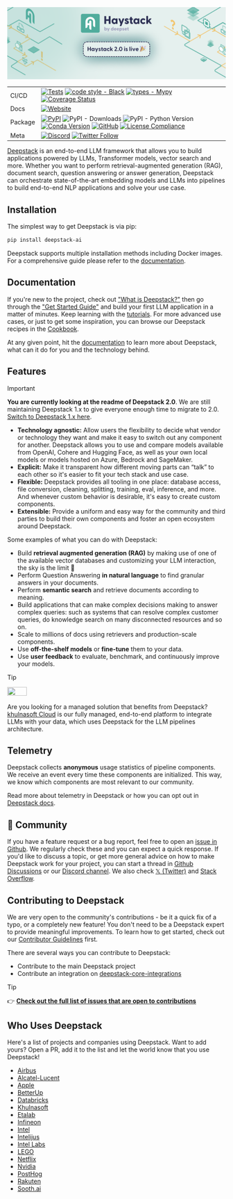<div align="center">
  <a href="https://deepstack.khulnasoft.com/"><img src="https://github.com/khulnasoft/deepstack/blob/main/docs/img/banner_20.png" alt="Green logo of a stylized white 'H' with the text 'Deepstack, by khulnasoft. Deepstack 2.0 is live 🎉' Abstract green and yellow diagrams in the background."></a>

|         |                                                                                                                                                                                                                                                                                                                                                                                                                                                                                                                                                                                                                                                                                                                                      |
| ------- | ------------------------------------------------------------------------------------------------------------------------------------------------------------------------------------------------------------------------------------------------------------------------------------------------------------------------------------------------------------------------------------------------------------------------------------------------------------------------------------------------------------------------------------------------------------------------------------------------------------------------------------------------------------------------------------------------------------------------------------ |
| CI/CD   | [![Tests](https://github.com/khulnasoft/deepstack/actions/workflows/tests.yml/badge.svg)](https://github.com/khulnasoft/deepstack/actions/workflows/tests.yml) [![code style - Black](https://img.shields.io/badge/code%20style-black-000000.svg)](https://github.com/psf/black) [![types - Mypy](https://img.shields.io/badge/types-Mypy-blue.svg)](https://github.com/python/mypy) [![Coverage Status](https://coveralls.io/repos/github/khulnasoft/deepstack/badge.svg)](https://coveralls.io/github/khulnasoft/deepstack)                                                                                                                                                                                    |
| Docs    | [![Website](https://img.shields.io/website?label=documentation&up_message=online&url=https%3A%2F%2Fdocs.deepstack.khulnasoft.com)](https://docs.deepstack.khulnasoft.com)                                                                                                                                                                                                                                                                                                                                                                                                                                                                                                                                                                      |
| Package | [![PyPI](https://img.shields.io/pypi/v/deepstack-ai)](https://pypi.org/project/deepstack-ai/) ![PyPI - Downloads](https://img.shields.io/pypi/dm/deepstack-ai?color=blue&logo=pypi&logoColor=gold) ![PyPI - Python Version](https://img.shields.io/pypi/pyversions/deepstack-ai?logo=python&logoColor=gold) [![Conda Version](https://img.shields.io/conda/vn/conda-forge/deepstack-ai.svg)](https://anaconda.org/conda-forge/deepstack-ai) [![GitHub](https://img.shields.io/github/license/khulnasoft/deepstack?color=blue)](LICENSE) [![License Compliance](https://github.com/khulnasoft/deepstack/actions/workflows/license_compliance.yml/badge.svg)](https://github.com/khulnasoft/deepstack/actions/workflows/license_compliance.yml) |
| Meta    | [![Discord](https://img.shields.io/discord/993534733298450452?logo=discord)](https://discord.gg/khulnasoft) [![Twitter Follow](https://img.shields.io/twitter/follow/khulnasoft)](https://twitter.com/khulnasoft)                                                                                                                                                                                                                                                                                                                                                                                                                                                                                                                    |
</div>

[Deepstack](https://deepstack.khulnasoft.com/) is an end-to-end LLM framework that allows you to build applications powered by
LLMs, Transformer models, vector search and more. Whether you want to perform retrieval-augmented generation (RAG),
document search, question answering or answer generation, Deepstack can orchestrate state-of-the-art embedding models
and LLMs into pipelines to build end-to-end NLP applications and solve your use case.

## Installation

The simplest way to get Deepstack is via pip:

```sh
pip install deepstack-ai
```

Deepstack supports multiple installation methods including Docker images. For a comprehensive guide please refer
to the [documentation](https://docs.deepstack.khulnasoft.com/v2.0/docs/installation).

## Documentation

If you're new to the project, check out ["What is Deepstack?"](https://deepstack.khulnasoft.com/overview/intro) then go
through the ["Get Started Guide"](https://deepstack.khulnasoft.com/overview/quick-start) and build your first LLM application
in a matter of minutes. Keep learning with the [tutorials](https://deepstack.khulnasoft.com/tutorials?v=2.0). For more advanced
use cases, or just to get some inspiration, you can browse our Deepstack recipes in the
[Cookbook](https://github.com/khulnasoft/deepstack-cookbook).

At any given point, hit the [documentation](https://docs.deepstack.khulnasoft.com/v2.0/docs/intro) to learn more about Deepstack, what can it do for you and the technology behind.

## Features

> [!IMPORTANT]
> **You are currently looking at the readme of Deepstack 2.0**. We are still maintaining Deepstack 1.x to give everyone
> enough time to migrate to 2.0. [Switch to Deepstack 1.x here](https://github.com/khulnasoft/deepstack/tree/v1.x).

- **Technology agnostic:** Allow users the flexibility to decide what vendor or technology they want and make it easy to switch out any component for another. Deepstack allows you to use and compare models available from OpenAI, Cohere and Hugging Face, as well as your own local models or models hosted on Azure, Bedrock and SageMaker.
- **Explicit:** Make it transparent how different moving parts can “talk” to each other so it's easier to fit your tech stack and use case.
- **Flexible:** Deepstack provides all tooling in one place: database access, file conversion, cleaning, splitting, training, eval, inference, and more. And whenever custom behavior is desirable, it's easy to create custom components.
- **Extensible:** Provide a uniform and easy way for the community and third parties to build their own components and foster an open ecosystem around Deepstack.

Some examples of what you can do with Deepstack:

-   Build **retrieval augmented generation (RAG)** by making use of one of the available vector databases and customizing your LLM interaction, the sky is the limit 🚀
-   Perform Question Answering **in natural language** to find granular answers in your documents.
-   Perform **semantic search** and retrieve documents according to meaning.
-   Build applications that can make complex decisions making to answer complex queries: such as systems that can resolve complex customer queries, do knowledge search on many disconnected resources and so on.
-   Scale to millions of docs using retrievers and production-scale components.
-   Use **off-the-shelf models** or **fine-tune** them to your data.
-   Use **user feedback** to evaluate, benchmark, and continuously improve your models.

> [!TIP]
><img src="https://github.com/khulnasoft/deepstack/raw/main/docs/img/khulnasoft-cloud-logo-lightblue.png"  width=30% height=30%>
>
> Are you looking for a managed solution that benefits from Deepstack? [khulnasoft Cloud](https://www.khulnasoft.com/khulnasoft-cloud?utm_campaign=developer-relations&utm_source=deepstack&utm_medium=readme) is our fully managed, end-to-end platform to integrate LLMs with your data, which uses Deepstack for the LLM pipelines architecture.

## Telemetry

Deepstack collects **anonymous** usage statistics of pipeline components. We receive an event every time these components are initialized. This way, we know which components are most relevant to our community.

Read more about telemetry in Deepstack or how you can opt out in [Deepstack docs](https://docs.deepstack.khulnasoft.com/v2.0/docs/telemetry).

## 🖖 Community

If you have a feature request or a bug report, feel free to open an [issue in Github](https://github.com/khulnasoft/deepstack/issues). We regularly check these and you can expect a quick response. If you'd like to discuss a topic, or get more general advice on how to make Deepstack work for your project, you can start a thread in [Github Discussions](https://github.com/khulnasoft/deepstack/discussions) or our [Discord channel](https://discord.gg/deepstack). We also check [𝕏 (Twitter)](https://twitter.com/khulnasoft) and [Stack Overflow](https://stackoverflow.com/questions/tagged/deepstack).

## Contributing to Deepstack

We are very open to the community's contributions - be it a quick fix of a typo, or a completely new feature! You don't need to be a Deepstack expert to provide meaningful improvements. To learn how to get started, check out our [Contributor Guidelines](https://github.com/khulnasoft/deepstack/blob/main/CONTRIBUTING.md) first.

There are several ways you can contribute to Deepstack:
- Contribute to the main Deepstack project
- Contribute an integration on [deepstack-core-integrations](https://github.com/khulnasoft/deepstack-core-integrations)

> [!TIP]
>👉 **[Check out the full list of issues that are open to contributions](https://github.com/orgs/khulnasoft/projects/14)**

## Who Uses Deepstack

Here's a list of projects and companies using Deepstack. Want to add yours? Open a PR, add it to the list and let the
world know that you use Deepstack!

-   [Airbus](https://www.airbus.com/en)
-   [Alcatel-Lucent](https://www.al-enterprise.com/)
-   [Apple](https://www.apple.com/)
-   [BetterUp](https://www.betterup.com/)
-   [Databricks](https://www.databricks.com/)
-   [Khulnasoft](https://khulnasoft.com/)
-   [Etalab](https://www.khulnasoft.com/blog/improving-on-site-search-for-government-agencies-etalab)
-   [Infineon](https://www.infineon.com/)
-   [Intel](https://github.com/intel/open-domain-question-and-answer#readme)
-   [Intelijus](https://www.intelijus.ai/)
-   [Intel Labs](https://github.com/IntelLabs/fastRAG#readme)
-   [LEGO](https://github.com/larsbaunwall/bricky#readme)
-   [Netflix](https://netflix.com)
-   [Nvidia](https://developer.nvidia.com/blog/reducing-development-time-for-intelligent-virtual-assistants-in-contact-centers/)
-   [PostHog](https://github.com/PostHog/max-ai#readme)
-   [Rakuten](https://www.rakuten.com/)
-   [Sooth.ai](https://www.khulnasoft.com/blog/advanced-neural-search-with-sooth-ai)
